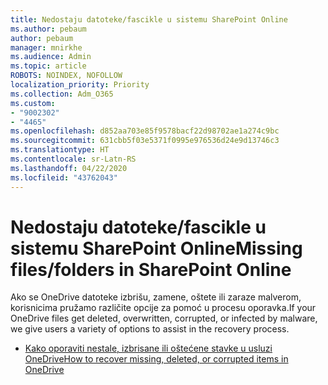 ```yaml
---
title: Nedostaju datoteke/fascikle u sistemu SharePoint Online
ms.author: pebaum
author: pebaum
manager: mnirkhe
ms.audience: Admin
ms.topic: article
ROBOTS: NOINDEX, NOFOLLOW
localization_priority: Priority
ms.collection: Adm_O365
ms.custom:
- "9002302"
- "4465"
ms.openlocfilehash: d852aa703e85f9578bacf22d98702ae1a274c9bc
ms.sourcegitcommit: 631cbb5f03e5371f0995e976536d24e9d13746c3
ms.translationtype: HT
ms.contentlocale: sr-Latn-RS
ms.lasthandoff: 04/22/2020
ms.locfileid: "43762043"
---
```

# <a name="missing-filesfolders-in-sharepoint-online"></a><span data-ttu-id="2cf93-102">Nedostaju datoteke/fascikle u sistemu SharePoint Online</span><span class="sxs-lookup"><span data-stu-id="2cf93-102">Missing files/folders in SharePoint Online</span></span>

<span data-ttu-id="2cf93-103">Ako se OneDrive datoteke izbrišu, zamene, oštete ili zaraze malverom, korisnicima pružamo različite opcije za pomoć u procesu oporavka.</span><span class="sxs-lookup"><span data-stu-id="2cf93-103">If your OneDrive files get deleted, overwritten, corrupted, or infected by malware, we give users a variety of options to assist in the recovery process.</span></span>

- [<span data-ttu-id="2cf93-104">Kako oporaviti nestale, izbrisane ili oštećene stavke u usluzi OneDrive</span><span class="sxs-lookup"><span data-stu-id="2cf93-104">How to recover missing, deleted, or corrupted items in OneDrive</span></span>](https://go.microsoft.com/fwlink/?linkid=2125166)
